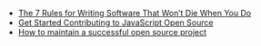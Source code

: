
- [The 7 Rules for Writing Software That Won’t Die When You Do](https://medium.com/@karan/the-7-rules-for-writing-software-that-wont-die-when-you-do-38ef0a925650)
- [Get Started Contributing to JavaScript Open Source](https://egghead.io/articles/get-started-contributing-to-javascript-open-source)
- [How to maintain a successful open source project](https://medium.com/code-zen/how-to-maintain-a-successful-open-source-project-aaa2a5437d3a)
